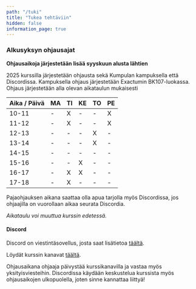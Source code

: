 ```yaml
---
path: "/tuki"
title: "Tukea tehtäviin"
hidden: false
information_page: true
---
```


### Alkusyksyn ohjausajat

**Ohjausaikoja järjestetään lisää syyskuun alusta lähtien**

2025 kurssilla järjestetään ohjausta sekä Kumpulan kampuksella että Discordissa. Kampuksella ohjaus järjestetään Exactumin BK107-luokassa. Ohjaus järjestetään alla olevan aikataulun mukaisesti


| Aika / Päivä | MA | TI | KE | TO | PE |
|-----|----|----|----|----|----|
| 10-11 | - | X | - | - | X |
| 11-12 | - | X | - | - | X |
| 12-13 | - | - | - | X | - |
| 13-14 | - | - | - | X | - |
| 14-15 | - | - | - | - | - |
| 15-16 | - | - | X | - | - |
| 16-17 | - | X | X | - | - |
| 17-18 | - | X | - | - | - |

Pajaohjauksen aikana saattaa olla apua tarjolla myös Discordissa, jos ohjaajilla on vuorollaan aikaa seurata Discordia.

*Aikataulu voi muuttua kurssin edetessä.*

#### Discord

Discord on viestintäsovellus, josta saat lisätietoa [täältä](https://discord.com/).

Löydät kurssin kanavat [täältä](https://study.cs.helsinki.fi/discord/join/ohjelmoinnin_mooc).

Ohjausaikana ohjaaja päivystää kurssikanavilla ja vastaa myös yksityisviesteihin. Discordissa käydään keskustelua kurssista myös ohjausaikojen ulkopuolella, joten sinne kannattaa liittyä!
